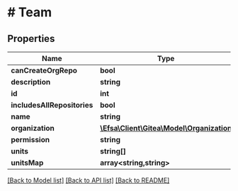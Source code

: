 # # Team

## Properties

Name | Type | Description | Notes
------------ | ------------- | ------------- | -------------
**canCreateOrgRepo** | **bool** |  | [optional]
**description** | **string** |  | [optional]
**id** | **int** |  | [optional]
**includesAllRepositories** | **bool** |  | [optional]
**name** | **string** |  | [optional]
**organization** | [**\Efsa\Client\Gitea\Model\Organization**](Organization.md) |  | [optional]
**permission** | **string** |  | [optional]
**units** | **string[]** |  | [optional]
**unitsMap** | **array<string,string>** |  | [optional]

[[Back to Model list]](../../README.md#models) [[Back to API list]](../../README.md#endpoints) [[Back to README]](../../README.md)

